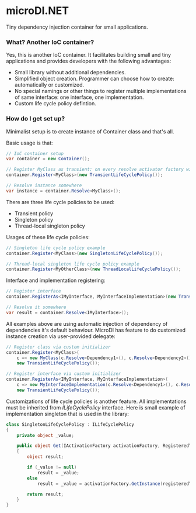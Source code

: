 # microDI.NET #

Tiny dependency injection container for small applications. 

### What? Another IoC container? ###

Yes, this is another IoC container. It facilitates building small and tiny applications and provides developers with the following advantages:

* Small library without additional dependencies.
* Simplified object creation. Programmer can choose how to create: automatically or customized.
* No special namings or other things to register multiple implementations of same interface: one interface, one implementation.
* Custom life cycle policy defintion.

### How do I get set up? ###

Minimalist setup is to create instance of Container class and that's all.

Basic usage is that:
```cs
// IoC container setup
var container = new Container();

// Register MyClass as transient: on every resolve activator factory will produce new instance
container.Register<MyClass>(new TransientLifeCyclePolicy());

// Resolve instance somewhere
var instance = container.Resolve<MyClass>();
```

There are three life cycle policies to be used:

* Transient policy
* Singleton policy
* Thread-local singleton policy

Usages of these life cycle policies:
```cs
// Singleton life cycle policy example
container.Register<MyClass>(new SingletonLifeCyclePolicy());

// Thread-local singleton life cycle policy example
container.Register<MyOtherClass>(new ThreadLocalLifeCyclePolicy());
```

Interface and implementation registering:
```cs
// Register interface
container.RegisterAs<IMyInterface, MyInterfaceImplementation>(new TransientLifeCyclePolicy());

// Resolve it somewhere
var result = container.Resolve<IMyInterface>();
```

All examples above are using automatic injection of dependency of dependencies it's default behaviour. MicroDI has feature to do customized instance creation via user-provided delegate:
```cs
// Register class via custom initializer
container.Register<MyClass>(
    c => new MyClass(c.Resolve<Dependency1>(), c.Resolve<Dependency2>()),
    new TransientLifeCyclePolicy());

// Register interface via custom initializer
container.RegisterAs<IMyInterface, MyInterfaceImplementation>(
    c => new MyInterfaceImplementation(c.Resolve<Dependency1>(), c.Resolve<Dependency2>()),
    new TransientLifeCyclePolicy());
```

Customizations of life cycle policies is another feature. All implementations must be inherited from *ILifeCyclePolicy* interface. Here is small example of implementation singleton that is used in the library:
```cs
class SingletonLifeCyclePolicy : ILifeCyclePolicy
{
    private object _value;

    public object Get(IActivationFactory activationFactory, RegisteredType registeredType)
    {
        object result;

        if (_value != null)
            result = _value;
        else
            result = _value = activationFactory.GetInstance(registeredType);

        return result;
    }
}
```